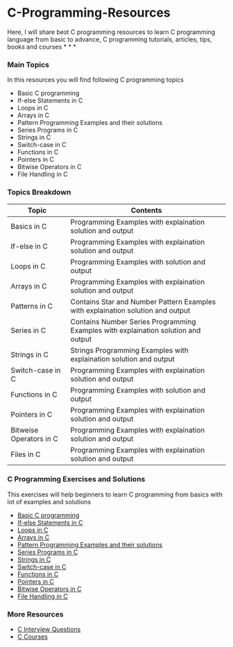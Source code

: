 # C-Programming-Resources
Here, I will share best  C programming resources to learn C programming language from basic to advance,  C programming tutorials, articles, tips, books and courses
*
*
*

### Main Topics

In this resources you will find following C programming topics

- Basic C programming 
- If-else Statements in C
- Loops in C
- Arrays in C
- Pattern Programming Examples and their solutions
- Series Programs in C
- Strings in C
- Switch-case in C
- Functions in C
- Pointers in C
- Bitwise Operators in C
- File Handling in C


### Topics Breakdown

| Topic | Contents |
| ------ | ------ |
| Basics in C | Programming Examples with explaination solution and output|
| If-else in C | Programming Examples with explaination solution and output|
| Loops in C | Programming Examples with solution and output|
| Arrays in C | Programming Examples with explaination solution and output|
| Patterns in C | Contains Star and Number Pattern Examples with explaination solution and output|
| Series in C | Contains Number Series Programming Examples with explaination solution and output|
| Strings in C | Strings Programming Examples with explaination solution and output|
| Switch-case in C | Programming Examples with explaination solution and output|
| Functions in C | Programming Examples with solution and output|
| Pointers in C | Programming Examples with explaination solution and output|
| Bitweise Operators in C | Programming Examples with explaination solution and output|
| Files in C | Programming Examples with explaination solution and output|




### C Programming Exercises and Solutions
This exercises will help beginners to learn C programming from basics with lot of examples and solutions 

- [Basic C programming](https://www.codeforhunger.com/2020/04/basic-c-programming-exercises-and.html) 
- [If-else Statements in C](https://www.codeforhunger.com/2020/04/if-else-statement-in-c-exercises.html)
- [Loops in C](https://www.codeforhunger.com/2020/05/loops-in-c-with-examples.html)
- [Arrays in C](https://www.codeforhunger.com/2020/07/array-in-c-with-exercises-and-examples.html)
- [Pattern Programming Examples and their solutions](https://www.codeforhunger.com/2020/08/C%20pattern%20programs.html)
- [Series Programs in C](https://www.codeforhunger.com/2020/10/Series%20programs%20in%20C%20with%20exercises.html)
- [Strings in C](https://www.codeforhunger.com/2020/07/string-in-c-exercises-and-examples.html)
- [Switch-case in C](https://www.codeforhunger.com/2020/06/switch-case-in-c-with-exercises-and.html)
- [Functions in C](https://www.codeforhunger.com/2020/06/functions-in-c-with-exercises-and.html)
- [Pointers in C](https://www.codeforhunger.com/2020/08/C%20pointer%20exercises%20and%20examples.html)
- [Bitwise Operators in C](https://www.codeforhunger.com/2020/04/bitwise-operators-in-c-exercises-and.html)
- [File Handling in C](https://www.codeforhunger.com/2020/09/file-handling-in-c-practical%20examples.html)
 

### More Resources

- [C Interview Questions](https://www.codeforhunger.com/2021/06/Programming%20questions%20in%20interview.html)
- [C Courses](https://www.codeforhunger.com/2022/02/top-c-programming-courses-for-beginners.html)


